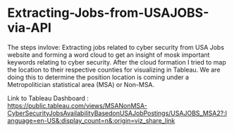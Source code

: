 # Extracting-Jobs-from-USAJOBS-via-API
The steps invlove:
Extracting jobs related to cyber security from USA Jobs website and forming a word cloud to get an insight of mosk important keywords relating to cyber security.
After the cloud formation I tried to map the location to their respective counties for visualizing in Tableau. We are doing this to determine the position location is coming under a Metropolitician statistical area (MSA) or Non-MSA.

Link to Tableau Dashboard : https://public.tableau.com/views/MSANonMSA-CyberSecurityJobsAvailabilityBasedonUSAJobPostings/USAJOBS_MSA2?:language=en-US&:display_count=n&:origin=viz_share_link
